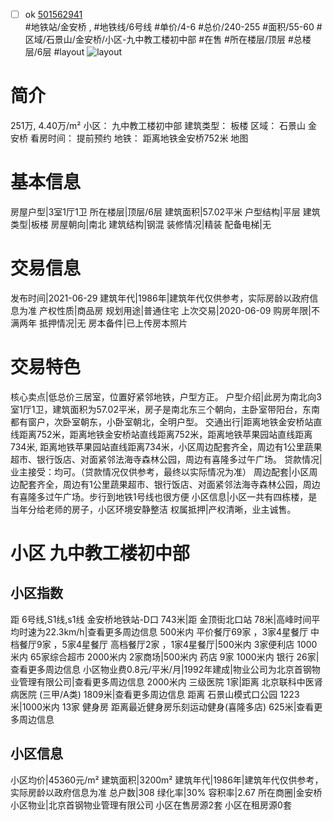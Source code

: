- [ ] ok [501562941](https://bj.5i5j.com/ershoufang/501562941.html)  
 #地铁站/金安桥 ,  #地铁线/6号线
#单价/4-6 #总价/240-255 #面积/55-60   #区域/石景山/金安桥/小区-九中教工楼初中部 #在售 #所在楼层/顶层 #总楼层/6层 #layout 
![layout](http://image2a.5i5j.com/bdir/layout/646791.jpg_P5.jpg) 
# 简介 
 251万,  4.40万/m² 
小区： 九中教工楼初中部
建筑类型： 板楼
区域： 石景山 金安桥
看房时间： 提前预约
地铁： 距离地铁金安桥752米 地图
# 基本信息 
 房屋户型|3室1厅1卫
所在楼层|顶层/6层
建筑面积|57.02平米
户型结构|平层
建筑类型|板楼
房屋朝向|南北
建筑结构|钢混
装修情况|精装
配备电梯|无
# 交易信息 
 发布时间|2021-06-29
建筑年代|1986年|建筑年代仅供参考，实际房龄以政府信息为准
产权性质|商品房
规划用途|普通住宅
上次交易|2020-06-09
购房年限|不满两年
抵押情况|无
房本备件|已上传房本照片
# 交易特色 
 核心卖点|低总价三居室，位置好紧邻地铁，户型方正。
户型介绍|此房为南北向3室1厅1卫，建筑面积为57.02平米，房子是南北东三个朝向，主卧室带阳台，东南都有窗户，次卧室朝东，小卧室朝北，全明户型。
交通出行|距离地铁金安桥站直线距离752米，距离地铁金安桥站直线距离752米，距离地铁苹果园站直线距离734米, 距离地铁苹果园站直线距离734米，小区周边配套齐全，周边有1公里蔬果超市、银行饭店、对面紧邻法海寺森林公园，周边有喜隆多过午广场。
贷款情况|业主接受：均可。（贷款情况仅供参考，最终以实际情况为准）
周边配套|小区周边配套齐全，周边有1公里蔬果超市、银行饭店、对面紧邻法海寺森林公园，周边有喜隆多过午广场。步行到地铁1号线也很方便
小区信息|小区一共有四栋楼，是当年分给老师的房子，小区环境安静整洁
权属抵押|产权清晰，业主诚售。
# 小区 九中教工楼初中部
## 小区指数 
 距 6号线,S1线,s1线 金安桥地铁站-D口 743米|距 金顶街北口站 78米|高峰时间平均时速为22.3km/h|查看更多周边信息
500米内 平价餐厅69家 ，3家4星餐厅
中档餐厅9家 ，5家4星餐厅
高档餐厅2家 ，1家4星餐厅|500米内 3家便利店
1000米内 65家综合超市
2000米内 2家商场|500米内 药店 9家
1000米内 银行 26家|查看更多周边信息
小区物业费0.8元/平米/月|1992年建成|物业公司为北京首钢物业管理有限公司|查看更多周边信息
2000米内 三级医院 1家|距离 北京联科中医肾病医院 (三甲/A类) 1809米|查看更多周边信息
距离 石景山模式口公园 1223米|1000米内 13家 健身房
距离最近健身房乐刻运动健身(喜隆多店) 625米|查看更多周边信息
## 小区信息 
 小区均价|45360元/m²
建筑面积|3200m²
建筑年代|1986年|建筑年代仅供参考，实际房龄以政府信息为准
总户数|308
绿化率|30%
容积率|2.67
所在商圈|金安桥
小区物业|北京首钢物业管理有限公司
小区在售房源2套
小区在租房源0套
